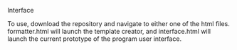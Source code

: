 Interface

To use, download the repository and navigate to either one of the html files. formatter.html will launch the template creator, and interface.html will launch the current prototype of the program user interface. 
